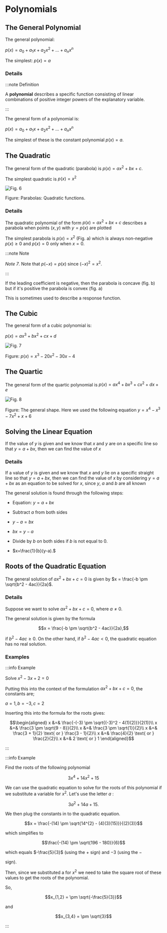 # Polynomials

## The General Polynomial

The general polynomial:

$p(x)=a_{0}+a_{1}x+a_{2}x^{2}+\dots +a_{n}x^{n}$

The simplest: $p(x)=a$

### Details

:::note Definition

A **polynomial** describes a specific function consisting of linear combinations of positive integer powers of the explanatory variable.

:::

The general form of a polynomial is:

$p(x)=a_{0}+a_{1}x+a_{2}x^{2}+\dots +a_{n}x^{n}$

The simplest of these is the constant polynomial $p(x)=a$.

## The Quadratic

The general form of the quadratic (parabola) is $p(x) = ax^2 + bx + c$.

The simplest quadratic is $p(x) = x^2$

![Fig. 6](../media/6_2_The_quadratic.png)

Figure: Parabolas: Quadratic functions.

### Details

The quadratic polynomial of the form $p(x) = ax^2 + bx + c$ describes a parabola when points $(x,y)$ with $y = p(x)$ are plotted

The simplest parabola is $p(x) = x^2$ (Fig. a) which is always non-negative $p(x)\geq 0$ and $p(x)=0$ only when $x=0$.

:::note Note

*Note 7*.
Note that $p(-x) = p(x)$ since $(-x)^2= x^2$.

:::

If the leading coefficient is negative, then the parabola is concave (fig. b) but if it's positive the parabola is convex (fig. a)

This is sometimes used to describe a response function.

## The Cubic

The general form of a cubic polynomial is:

$p(x)=ax^3 + bx^2 + cx + d$

![Fig. 7](../media/6_3_The_Cubic.png)

Figure: $p(x)=x^3-20x^2-30x-4$

## The Quartic

The general form of the quartic polynomial is $p(x) = ax^4 + bx^3 + cx^2 + dx + e$

![Fig. 8](../media/6_4_The_Quartic.png)

Figure: The general shape.
Here we used the following equation $y=x^4-x^3-7x^2+x+6$

## Solving the Linear Equation

If the value of $y$ is given and we know that $x$ and $y$ are on a specific line so that $y = a + bx$, then we can find the value of $x$

### Details

If a value of $y$ is given and we know that $x$ and $y$ lie on a specific straight line so that $y = a + bx$, then we can find the value of $x$ by considering $y = a+bx$ as an equation to be solved for $x$, since $y$, $a$ and $b$ are all known

The general solution is found through the following steps:

- Equation: $y = a + bx$

- Subtract $a$ from both sides

- $y-a = bx$

- $bx=y-a$

- Divide by $b$ on both sides if $b$ is not equal to 0.

- $x=\frac{1}{b}(y-a).$

## Roots of the Quadratic Equation

The general solution of $ax^2 + bx + c = 0$ is given by $x = \frac{-b \pm \sqrt{b^2 - 4ac}}{2a}$.

### Details

Suppose we want to solve $ax^2 + bx + c = 0$, where $a \neq 0$.

The general solution is given by the formula

$$x = \frac{-b \pm \sqrt{b^2 - 4ac}}{2a},$$

if $b^2 - 4ac \geq 0$.
On the other hand, if $b^2-4ac<0$, the quadratic equation has no real solution.

### Examples

:::info Example

Solve $x^2 - 3x + 2 = 0$

Putting this into the context of the formulation $ax^2+bx+c=0$, the constants are;

$a = 1, b = -3, c = 2$

Inserting this into the formula for the roots gives:

$$\begin{aligned} x &=& \frac{-(-3) \pm \sqrt{(-3)^2 - 4(1)(2)}}{2(1)}\\ x &=& \frac{3 \pm \sqrt{9 - 8}}{2}\\ x &=& \frac{3 \pm \sqrt{1}}{2}\\ x &=& \frac{3 + 1}{2} \text{ or } \frac{3 - 1}{2}\\ x &=& \frac{4}{2} \text{ or } \frac{2}{2}\\ x &=& 2 \text{ or } 1 \end{aligned}$$

:::

:::info Example

Find the roots of the following polynomial

$$3x^{4} + 14x^{2} + 15$$

We can use the quadratic equation to solve for the roots of this polynomial if we substitute a variable for $x^{2}$.
Let's use the letter $a$ :

$$3a^{2} + 14a + 15.$$

We then plug the constants in to the quadratic equation.

$$x = \frac{-(14) \pm \sqrt{14^{2} - (4)(3)(15)}}{(2)(3)}$$

which simplifies to

$$\frac{-(14) \pm \sqrt{196 - 180}}{6}$$

which equals $-\frac{5}{3}$ (using the $+$ sign) and $-3$ (using the $-$

sign).

Then, since we substituted a for $x^2$ we need to take the square root of these values to get the roots of the polynomial.

So,

$$x_{1,2} = \pm \sqrt{-\frac{5}{3}}$$

and

$$x_{3,4} = \pm \sqrt{3}$$

:::
